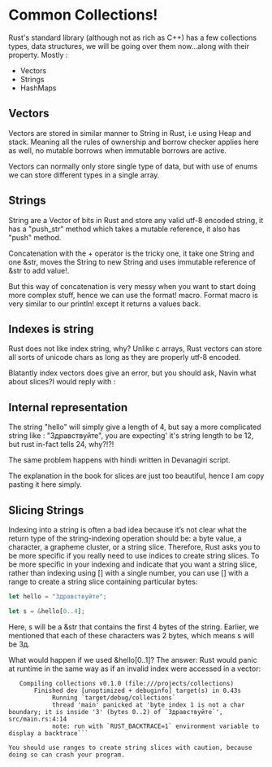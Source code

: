 # Common Collections!

Rust's standard library (although not as rich as C++) has a few collections types, data 
structures, we will be going over them now...along with their property.
Mostly :
- Vectors
- Strings
- HashMaps

## Vectors 

Vectors are stored in similar manner to String in Rust, i.e using Heap and stack. Meaning all the rules of ownership and
borrow checker applies here as well, no mutable borrows when immutable borrows are active.

Vectors can normally only store single type of data, but with use of enums we can store different types in a single 
array.

## Strings 

String are a Vector of bits in Rust and store any valid utf-8 encoded string, it has a "push_str" method which takes a
mutable reference, it also has "push" method.

Concatenation with the + operator is the tricky one, it take one String and one &str, moves the String to new String 
and uses immutable reference of &str to add value!.

But this way of concatenation is very messy when you want to start doing more complex stuff, hence we can use the
format! macro. Format macro is very similar to our println! except it returns a values back.

## Indexes is string 

Rust does not like index string, why? Unlike c arrays, Rust vectors can store all sorts of unicode chars as long as they are 
properly utf-8 encoded.

Blatantly index vectors does give an error, but you should ask, Navin what about slices?I would reply with : 

## Internal representation 

The string "hello" will simply give a length of 4, but say a more complicated string like : "Здравствуйте", you are expecting'
it's string length to be 12, but rust in-fact tells 24, why?!?!

The same problem happens with hindi written in Devanagiri script.

The explanation in the book for slices are just too beautiful, hence I am copy pasting it here simply.


## Slicing Strings

Indexing into a string is often a bad idea because it’s not clear what the return type of the string-indexing operation should be: a byte value, a character, a grapheme cluster, or a string slice. Therefore, Rust asks you to be more specific if you really need to use indices to create string slices. To be more specific in your indexing and indicate that you want a string slice, rather than indexing using [] with a single number, you can use [] with a range to create a string slice containing particular bytes:

```rs
let hello = "Здравствуйте";

let s = &hello[0..4];
```

Here, s will be a &str that contains the first 4 bytes of the string. Earlier, we mentioned that each of these characters was 2 bytes, which means s will be Зд.

What would happen if we used &hello[0..1]? The answer: Rust would panic at runtime in the same way as if an invalid index were accessed in a vector:

```$ cargo run
   Compiling collections v0.1.0 (file:///projects/collections)
       Finished dev [unoptimized + debuginfo] target(s) in 0.43s
            Running `target/debug/collections`
            thread 'main' panicked at 'byte index 1 is not a char boundary; it is inside 'З' (bytes 0..2) of `Здравствуйте`', src/main.rs:4:14
            note: run with `RUST_BACKTRACE=1` environment variable to display a backtrace```

You should use ranges to create string slices with caution, because doing so can crash your program.

